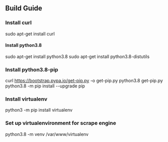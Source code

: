 ## Build Guide
### Install curl
sudo apt-get install curl
#### Install python3.8
sudo apt-get install python3.8
sudo apt-get install python3.8-distutils
### Install python3.8-pip
curl https://bootstrap.pypa.io/get-pip.py -o get-pip.py
python3.8 get-pip.py
python3.8 -m pip install --upgrade pip
### Install virtualenv
python3 -m pip install virtualenv
### Set up virtualenvironment for scrape engine
python3.8 -m venv /var/www/virtualenv
